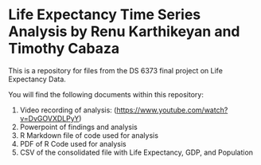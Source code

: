 # Life Expectancy Time Series Analysis by Renu Karthikeyan and Timothy Cabaza
This is a repository for files from the DS 6373 final project on Life Expectancy Data.

You will find the following documents within this repository:
1. Video recording of analysis: (https://www.youtube.com/watch?v=DvGOVXDLPyY) 
2. Powerpoint of findings and analysis
4. R Markdown file of code used for analysis
5. PDF of R Code used for analysis
6. CSV of the consolidated file with Life Expectancy, GDP, and Population
